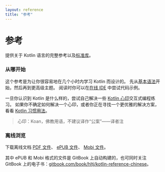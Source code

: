 ```yaml
---
layout: reference
title: "参考"
---
```


# 参考

提供关于 Kotlin 语言的完整参考以及[标准库](https://kotlinlang.org/api/latest/jvm/stdlib/index.html)。


### 从哪开始

这个参考是为让你很容易地在几个小时内学习 Kotlin 而设计的。
先从[基本语法](basic-syntax.html)开始，然后再到更高级主题。
阅读时你可以在[在线 IDE](http://try.kotlinlang.org/) 中尝试代码示例。

一旦你认识到 Kotlin 是什么样的，尝试自己解决一些 [Kotlin 心印](/docs/tutorials/koans.html)交互式编程练习。
如果你不确定如何解决一个心印，或者你正在寻找一个更优雅的解决方案，看看 [Kotlin 习惯用法](idioms.html)。
> 心印：Koan，佛教用语，不建议译作“公案”——译者注

### 离线浏览
下载离线文档 [PDF 文件](https://www.kotlincn.net/docs/kotlin-docs.pdf)、
[ePUB 文件](https://www.gitbook.com/download/epub/book/hltj/kotlin-reference-chinese)、
[Mobi 文件](https://www.gitbook.com/download/mobi/book/hltj/kotlin-reference-chinese)。

其中 ePUB 和 Mobi 格式的文件是 GitBook 上自动构建的，也可同时关注 GitBook 上的电子书：[gitbook.com/book/hltj/kotlin-reference-chinese](https://www.gitbook.com/book/hltj/kotlin-reference-chinese/details)。

